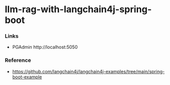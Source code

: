 # llm-rag-with-langchain4j-spring-boot

### Links
 - PGAdmin http://localhost:5050
 

### Reference
 - https://github.com/langchain4j/langchain4j-examples/tree/main/spring-boot-example

